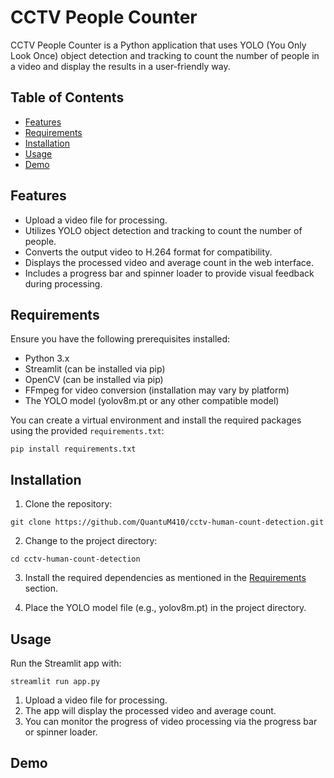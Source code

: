 # CCTV People Counter

CCTV People Counter is a Python application that uses YOLO (You Only Look Once) object detection and tracking to count the number of people in a video and display the results in a user-friendly way.

## Table of Contents

- [Features](#features)
- [Requirements](#requirements)
- [Installation](#installation)
- [Usage](#usage)
- [Demo](#demo)


## Features

- Upload a video file for processing.
- Utilizes YOLO object detection and tracking to count the number of people.
- Converts the output video to H.264 format for compatibility.
- Displays the processed video and average count in the web interface.
- Includes a progress bar and spinner loader to provide visual feedback during processing.

## Requirements

Ensure you have the following prerequisites installed:

- Python 3.x
- Streamlit (can be installed via pip)
- OpenCV (can be installed via pip)
- FFmpeg for video conversion (installation may vary by platform)
- The YOLO model (yolov8m.pt or any other compatible model)

You can create a virtual environment and install the required packages using the provided `requirements.txt`:

```
pip install requirements.txt
```


## Installation

1. Clone the repository:

```
git clone https://github.com/QuantuM410/cctv-human-count-detection.git
``` 


2. Change to the project directory:

```
cd cctv-human-count-detection
```


3. Install the required dependencies as mentioned in the [Requirements](#requirements) section.

4. Place the YOLO model file (e.g., yolov8m.pt) in the project directory.

## Usage

Run the Streamlit app with:

```
streamlit run app.py
```


1. Upload a video file for processing.
2. The app will display the processed video and average count.
3. You can monitor the progress of video processing via the progress bar or spinner loader.

## Demo
